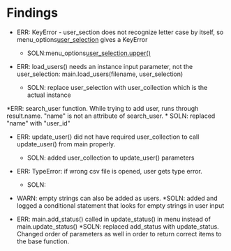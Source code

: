 # Findings #

* ERR: KeyError - user_section does not recognize letter case by itself, so menu_options[user_selection]() gives a KeyError
    * SOLN:menu_options[user_selection.upper()]()

* ERR: load_users() needs an instance input parameter, not the user_selection:  main.load_users(filename, user_selection)
    * SOLN: replace user_selection with user_collection which is the actual instance

*ERR: search_user function. While trying to add user,  runs through result.name. "name" is not an attribute of search_user.
    * SOLN: replaced "name" with "user_id" 

* ERR: update_user() did not have required user_collection to call update_user() from main properly.
    * SOLN: added user_collection to update_user() parameters

* ERR: TypeError: if wrong csv file is opened, user gets type error.
    * SOLN: 

* WARN: empty strings can also be added as users.
    *SOLN: added and logged a conditional statement that looks for empty strings in user input

* ERR: main.add_status() called in update_status() in menu instead of main.update_status()
    *SOLN: replaced add_status with update_status. Changed order of parameters as well in order to return correct items to the base function.